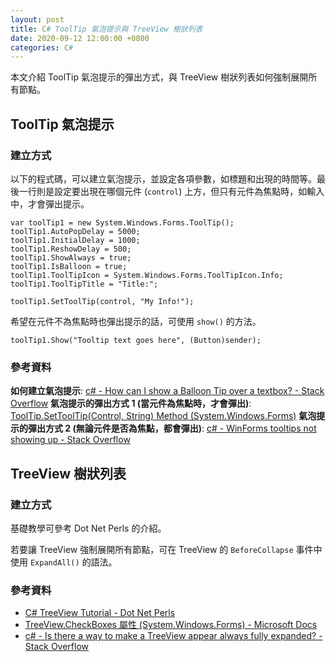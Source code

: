 ```yaml
---
layout: post
title: C# ToolTip 氣泡提示與 TreeView 樹狀列表
date: 2020-09-12 12:00:00 +0800
categories: C#
--- 
```


本文介紹 ToolTip 氣泡提示的彈出方式，與 TreeView 樹狀列表如何強制展開所有節點。

## ToolTip 氣泡提示

### 建立方式

以下的程式碼，可以建立氣泡提示，並設定各項參數，如標題和出現的時間等。最後一行則是設定要出現在哪個元件 (`control`) 上方，但只有元件為焦點時，如輸入中，才會彈出提示。

```
var toolTip1 = new System.Windows.Forms.ToolTip();
toolTip1.AutoPopDelay = 5000;
toolTip1.InitialDelay = 1000;
toolTip1.ReshowDelay = 500;
toolTip1.ShowAlways = true;
toolTip1.IsBalloon = true;
toolTip1.ToolTipIcon = System.Windows.Forms.ToolTipIcon.Info;
toolTip1.ToolTipTitle = "Title:";

toolTip1.SetToolTip(control, "My Info!");
```

希望在元件不為焦點時也彈出提示的話，可使用 `show()` 的方法。

```
toolTip1.Show("Tooltip text goes here", (Button)sender);
```

### 參考資料
**如何建立氣泡提示**: [c# - How can I show a Balloon Tip over a textbox? - Stack Overflow](https://stackoverflow.com/questions/7541767/how-can-i-show-a-balloon-tip-over-a-textbox)
**氣泡提示的彈出方式 1 (當元件為焦點時，才會彈出)**: 
[ToolTip.SetToolTip(Control, String) Method (System.Windows.Forms)](https://docs.microsoft.com/zh-tw/dotnet/api/system.windows.forms.tooltip.settooltip?view=netcore-3.1)
**氣泡提示的彈出方式 2 (無論元件是否為焦點，都會彈出)**: 
[c# - WinForms tooltips not showing up - Stack Overflow](https://stackoverflow.com/questions/27192532/winforms-tooltips-not-showing-up)

## TreeView 樹狀列表

### 建立方式

基礎教學可參考 Dot Net Perls 的介紹。

若要讓 TreeView 強制展開所有節點，可在 TreeView 的 `BeforeCollapse` 事件中使用 `ExpandAll()` 的語法。

### 參考資料
- [C# TreeView Tutorial - Dot Net Perls](https://www.dotnetperls.com/treeview)
- [TreeView.CheckBoxes 屬性 (System.Windows.Forms) - Microsoft Docs](https://docs.microsoft.com/zh-tw/dotnet/api/system.windows.forms.treeview.checkboxes?view=netframework-4.6)
- [c# - Is there a way to make a TreeView appear always fully expanded? - Stack Overflow](https://stackoverflow.com/questions/2813923/is-there-a-way-to-make-a-treeview-appear-always-fully-expanded)